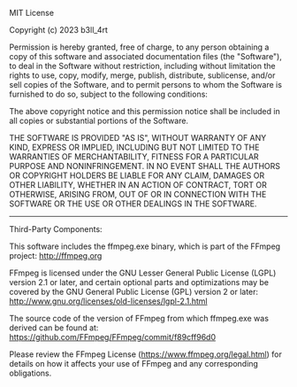 MIT License

Copyright (c) 2023 b3ll_4rt

Permission is hereby granted, free of charge, to any person obtaining a copy
of this software and associated documentation files (the "Software"), to deal
in the Software without restriction, including without limitation the rights
to use, copy, modify, merge, publish, distribute, sublicense, and/or sell
copies of the Software, and to permit persons to whom the Software is
furnished to do so, subject to the following conditions:

The above copyright notice and this permission notice shall be included in
all copies or substantial portions of the Software.

THE SOFTWARE IS PROVIDED "AS IS", WITHOUT WARRANTY OF ANY KIND, EXPRESS OR
IMPLIED, INCLUDING BUT NOT LIMITED TO THE WARRANTIES OF MERCHANTABILITY,
FITNESS FOR A PARTICULAR PURPOSE AND NONINFRINGEMENT. IN NO EVENT SHALL THE
AUTHORS OR COPYRIGHT HOLDERS BE LIABLE FOR ANY CLAIM, DAMAGES OR OTHER
LIABILITY, WHETHER IN AN ACTION OF CONTRACT, TORT OR OTHERWISE, ARISING FROM,
OUT OF OR IN CONNECTION WITH THE SOFTWARE OR THE USE OR OTHER DEALINGS IN
THE SOFTWARE.

---

Third-Party Components:

This software includes the ffmpeg.exe binary, which is part of the FFmpeg project: http://ffmpeg.org

FFmpeg is licensed under the GNU Lesser General Public License (LGPL) version 2.1 or later, and certain optional parts and optimizations may be covered by the GNU General Public License (GPL) version 2 or later: http://www.gnu.org/licenses/old-licenses/lgpl-2.1.html

The source code of the version of FFmpeg from which ffmpeg.exe was derived
can be found at: https://github.com/FFmpeg/FFmpeg/commit/f89cff96d0

Please review the FFmpeg License (https://www.ffmpeg.org/legal.html) for details on how it affects your use of FFmpeg and any corresponding obligations.
